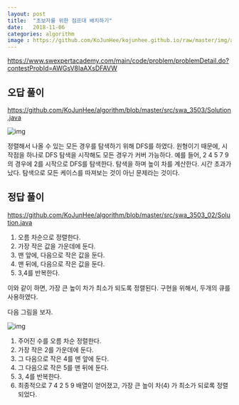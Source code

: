 ```yaml
---
layout: post
title:  "초보자를 위한 점프대 배치하기"
date:   2018-11-06
categories: algorithm
image : https://github.com/KoJunHee/kojunhee.github.io/raw/master/img/algorithm.png
---
```


<https://www.swexpertacademy.com/main/code/problem/problemDetail.do?contestProbId=AWGsV8IaAXsDFAVW>

## 오답 풀이

<https://github.com/KoJunHee/algorithm/blob/master/src/swa_3503/Solution.java>

![img](https://github.com/KoJunHee/kojunhee.github.io/raw/master/img/maxHeightDFS.png)

정렬해서 나올 수 있는 모든 경우를 탐색하기 위해 DFS를 하였다. 원형이기 때문에, 시작점을 하나로 DFS 탐색을 시작해도 모든 경우가 커버 가능하다. 예를 들어, 2 4 5 7 9 의 경우에 2를 시작으로 DFS를 탐색한다. 탐색을 하며 높이 차를 계산한다. 시간 초과가 났다. 탐색으로 모든 케이스를 따져보는 것이 아닌 문제라는 것이다. 

## 정답 풀이

<https://github.com/KoJunHee/algorithm/blob/master/src/swa_3503_02/Solution.java>

1. 오름 차순으로 정렬한다. 
2. 가장 작은 값을 가운데에 둔다.
3. 맨 앞에, 다음으로 작은 값을 둔다.
4. 맨 뒤에, 다음으로 작은 값을 둔다.
5. 3,4를 반복한다.

이와 같이 하면, 가장 큰 높이 차가 최소가 되도록 정렬된다. 구현을 위해서, 두개의 큐를 사용하였다.



다음 그림을 보자.

![img](https://github.com/KoJunHee/kojunhee.github.io/raw/master/img/maxHeightsort.png)

1. 주어진 수를 오름 차순 정렬한다.
2. 가장 작은 2를 가운데에 둔다.
3. 그 다음으로 작은 4를 맨 앞에 둔다.
4. 그 다음으로 작은 5를 맨 뒤에 둔다.
5. 3, 4를 반복한다.
6. 최종적으로 7 4 2 5 9 배열이 얻어졌고, 가장 큰 높이 차(4) 가 최소가 되로록 정렬되었다.